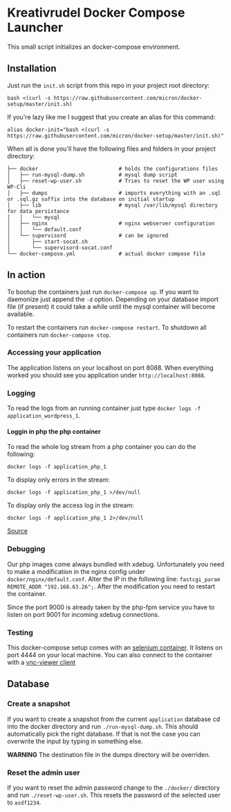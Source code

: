 # Kreativrudel Docker Compose Launcher

This small script initializes an docker-compose environment.
 
## Installation

Just run the ``init.sh`` script from this repo in your project root directory:
 
``bash <(curl -s https://raw.githubusercontent.com/micron/docker-setup/master/init.sh)``

If you're lazy like me I suggest that you create an alias for this command:

``alias docker-init="bash <(curl -s https://raw.githubusercontent.com/micron/docker-setup/master/init.sh)"``

When all is done you'll have the following files and folders in your project directory:

    ├── docker                          # holds the configurations files
    │   ├── run-mysql-dump.sh           # mysql dump script
    │   ├── reset-wp-user.sh            # Tries to reset the WP user using WP-Cli
    │   ├── dumps                       # imports everything with an .sql or .sql.gz suffix into the database on initial startup
    │   ├── lib                         # mysql /var/lib/mysql directory for data persistance
    │   │   └── mysql
    │   ├── nginx                       # nginx webserver configuration
    │   │   └── default.conf
    │   └── supervisord                 # can be ignored
    │       ├── start-socat.sh
    │       └── supervisord-socat.conf
    └── docker-compose.yml              # actual docker compose file

## In action

To bootup the containers just run ``docker-compose up``. If you want to daemonize just append the ``-d`` option. Depending on your database import file (if present) it could take a while until the mysql container will become available.

To restart the containers run ``docker-compose restart``. To shutdown all containers run ``docker-compose stop``.

### Accessing your application

The application listens on your localhost on port 8088. When everything worked you should see you application under ``http://localhost:8088``.

### Logging

To read the logs from an running container just type ``docker logs -f application_wordpress_1``.

#### Loggin in php the php container

To read the whole log stream from a php container you can do the following:

``docker logs -f application_php_1``

To display only errors in the stream:

``docker logs -f application_php_1 >/dev/null``

To display only the access log in the stream:

``docker logs -f application_php_1 2>/dev/null``

[Source](https://github.com/docker-library/php/issues/212#issuecomment-204817907)

### Debugging

Our php images come always bundled with xdebug. Unfortunately you need to make a modification in the nginx config under ``docker/nginx/default.conf``.
Alter the IP in the following line: ``fastcgi_param REMOTE_ADDR "192.168.63.26";``. After the modification you need to restart the container.

Since the port 9000 is already taken by the php-fpm service you have to listen on port 9001 for incoming xdebug connections.

### Testing

This docker-compose setup comes with an [selenium container](https://github.com/elgalu/docker-selenium). It listens on port 4444 on your local machine.
You can also connect to the container with a [vnc-viewer client](https://www.realvnc.com/download/viewer/)

## Database

### Create a snapshot

If you want to create a snapshot from the current ``application`` database cd into the docker directory and run ``./run-mysql-dump.sh``.
This should automatically pick the right database. If that is not the case you can overwrite the input by typing in something else.

**WARNING** The destination file in the dumps directory will be overriden.

### Reset the admin user

If you want to reset the admin password change to the ``./docker/`` directory and run ``./reset-wp-user.sh``.
This resets the password of the selected user to ``asdf1234``.
